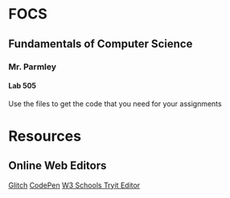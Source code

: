 # FOCS
<h2>Fundamentals of Computer Science</h2>
<h3>Mr. Parmley</h3>
<h4>Lab 505</h4>
<p>Use the files to get the code that you need for your assignments</p>


# Resources

## Online Web Editors

 [Glitch](https://glitch.com/)
 [CodePen](https://glitch.com/)
 [W3 Schools Tryit Editor](https://www.w3schools.com/html/tryit.asp?filename=tryhtml_basic)

